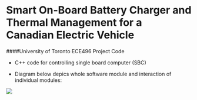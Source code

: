 Smart On-Board Battery Charger and Thermal Management for a Canadian Electric Vehicle
======

####University of Toronto ECE496 Project Code

* C++ code for controlling single board computer (SBC)

* Diagram below depics whole software module and interaction of individual modules:

![](https://cloud.githubusercontent.com/assets/6539629/6889153/366ed6c8-d65e-11e4-82e5-a3c8abdc9635.png)
